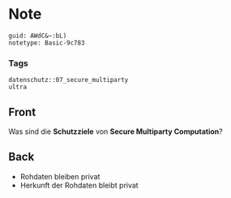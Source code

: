 # Note
```
guid: AWdC&~:bL)
notetype: Basic-9c783
```

### Tags
```
datenschutz::07_secure_multiparty
ultra
```

## Front
Was sind die <b>Schutzziele</b> von <b>Secure Multiparty
Computation</b>?

## Back
<ul>
  <li>Rohdaten bleiben privat
  <li>Herkunft der Rohdaten bleibt privat
</ul>
